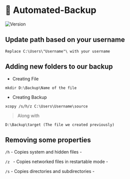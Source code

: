 # 💾 Automated-Backup
<p>
  <img alt="Version" src="https://img.shields.io/badge/version-1.0.3-red.svg?cacheSeconds=2592000" />
</p>


## Update path based on your username

```
Replace C:\Users\"Username"\ with your username
```

## Adding new folders to our backup

- Creating File
```
mkdir D:\Backup\Name of the file
```
- Creating Backup
```
xcopy /s/h/z C:\Users\Username\source
```
> Along with 
```
D:\Backup\target (The file we created previously)
```
## Removing some properties

``` /h ```  - Copies system and hidden files - 

```/z ``` - Copies networked files in restartable mode -

```/s``` -  Copies directories and subdirectories -
